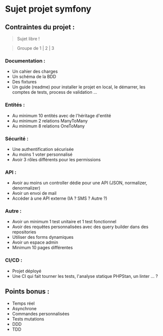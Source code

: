 # Sujet projet symfony

## Contraintes du projet : 

> Sujet libre !

> Groupe de 1 | 2 | 3

### Documentation :

- Un cahier des charges
- Un schéma de la BDD
- Des fixtures 
- Un guide (readme) pour installer le projet en local, le démarrer, les comptes de tests, process de validation ...

### Entités :
- Au minimum 10 entités avec de l'héritage d'entité
- Au minimum 2 relations ManyToMany
- Au minimum 8 relations OneToMany

### Sécurité :
- Une authentification sécurisée
- Au moins 1 voter personnalisé 
- Avoir 3 rôles différents pour les permissions

### API :
- Avoir au moins un controller dédie pour une API (JSON, normalizer, denormalizer)
- Avoir un envoi de mail
- Accéder à une API externe (IA ? SMS ? Autre ?)

### Autre : 
- Avoir un minimum 1 test unitaire et 1 test fonctionnel 
- Avoir des requêtes personnalisées avec des query builder dans des repositories
- Utiliser des forms dynamiques
- Avoir un espace admin
- Minimum 10 pages différentes

### CI/CD : 
- Projet déployé
- Une CI qui fait tourner les tests, l'analyse statique PHPStan, un linter ... ?

## Points bonus : 

- Temps réel
- Asynchrone 
- Commandes personnalisées
- Tests mutations
- DDD 
- TDD

